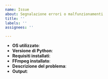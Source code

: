 ```yaml
---
name: Issue
about: Segnalazione errori o malfunzionamenti
title: ''
labels: ''
assignees: ''

---
```


- **OS utilizzato**:
- **Versione di Python**:
- **Requisiti installati**: 
- **FFmpeg installato**:
- **Descrizione del problema**:
- **Output**:
